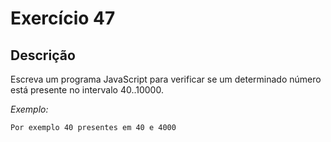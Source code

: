 # Exercício 47

## Descrição

Escreva um programa JavaScript para verificar se um determinado número está presente no intervalo 40..10000.

_Exemplo:_

```sh
Por exemplo 40 presentes em 40 e 4000
```
